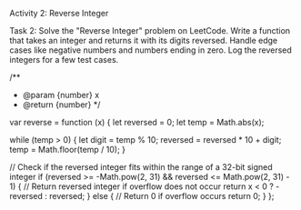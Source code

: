 Activity 2: Reverse Integer

Task 2: Solve the "Reverse Integer" problem on LeetCode.
Write a function that takes an integer and returns it with its digits reversed.
Handle edge cases like negative numbers and numbers ending in zero.
Log the reversed integers for a few test cases.

/**
 * @param {number} x
 * @return {number}
 */

var reverse = function (x) {
  let reversed = 0;
  let temp = Math.abs(x);

  while (temp > 0) {
    let digit = temp % 10;
    reversed = reversed * 10 + digit;
    temp = Math.floor(temp / 10);
  }

  // Check if the reversed integer fits within the range of a 32-bit signed integer
  if (reversed >= -Math.pow(2, 31) && reversed <= Math.pow(2, 31) - 1) {
    // Return reversed integer if overflow does not occur
    return x < 0 ? -reversed : reversed;
  } else {
    // Return 0 if overflow occurs
    return 0;
  }
};
